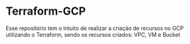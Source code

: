 # Terraform-GCP
Esse repositório tem o intuito de realizar a criação de recursos no GCP utilizando o Terraform, sendo os recursos criados: VPC, VM e Bucket
